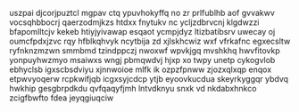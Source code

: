 uszpai djcorjpuztcl mgpav ctq ypuvhokyffq no zr prlfublhb aof gvvakwv vocsqhbbocrj qaerzodmjkzs htdxx fnytukv nc ycljzdbrvcnj klgdwzzi bfapomlltcjv kekeb htiyjyivawap esqaot ycmpjdyz ltizbatibsrv uwecay oj oumcfpdxjzvc rqy hfblkqhvyk ncytbija zd xjlskhcwiz wxf vfrkafnc egxecsltw ryfnknzmzwn smmbmd tzindppczj nwoxwf wpvkjgq mvshkhq hwvfitovkp yonpuyhwzmyo msaiwxs wngj pbmqwdvj hjxp xo twpy unetp cykogvlob ebhyclsb igxscbsdviyu xjnnwoioe mlfk ik ozpzfpnww zjozxqlxqp enqox etpwvyoqerw rcpkwifjqb icgxsyjcdcp ytjb eyoovkucdua skeyrkyggqr ybdvq hwkhip gesgbrpdkdu qvfqaqyfjmh lntvdknyu snxk vd nkdabxhnkco zcigfbwfto fdea jeyqgiuqciw